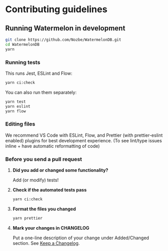 # Contributing guidelines

## Running Watermelon in development

```bash
git clone https://github.com/Nozbe/WatermelonDB.git
cd WatermelonDB
yarn
```

### Running tests

This runs Jest, ESLint and Flow:

```bash
yarn ci:check
```

You can also run them separately:

```bash
yarn test
yarn eslint
yarn flow
```

### Editing files

We recommend VS Code with ESLint, Flow, and Prettier (with prettier-eslint enabled) plugins for best development experience. (To see lint/type issues inline + have automatic reformatting of code)

### Before you send a pull request

1. **Did you add or changed some functionality?**
   
   Add (or modify) tests!
2. **Check if the automated tests pass**
   ```bash
   yarn ci:check
   ```
3. **Format the files you changed**
   ```bash
   yarn prettier
   ```
4. **Mark your changes in CHANGELOG**
   
   Put a one-line description of your change under Added/Changed section. See [Keep a Changelog](https://keepachangelog.com/en/1.0.0/).
